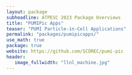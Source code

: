 ```yaml
---
layout: package
subheadline: ATPESC 2023 Package Overviews
title: "PUMIPic Apps"
teaser: "PUMI Particle-in-Cell Applications"
permalink: "packages/pumipicapps/"
use_math: true
package: true
website: https://github.com/SCOREC/pumi-pic
header:
   image_fullwidth: "llnl_machine.jpg"
---
```

